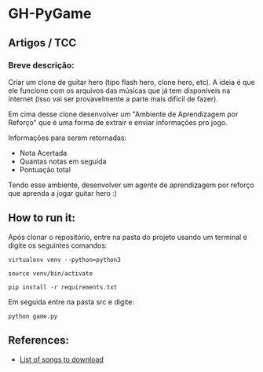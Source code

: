 # GH-PyGame
## Artigos / TCC
### Breve descrição:

Criar um clone de guitar hero (tipo flash hero, clone hero, etc). A ideia é que ele funcione com os arquivos das músicas que já tem disponíveis na internet (isso vai ser provavelmente a parte mais difícil de fazer). 

Em cima desse clone desenvolver um "Ambiente de Aprendizagem por Reforço" que é uma forma de extrair e enviar informações pro jogo.

Informações para serem retornadas:


+ Nota Acertada
+ Quantas notas em seguida
+ Pontuação total

Tendo esse ambiente, desenvolver um agente de aprendizagem por reforço que aprenda a jogar guitar hero :)


## How to run it:
Após clonar o repositório, entre na pasta do projeto usando um terminal e digite os seguintes comandos:
```
virtualenv venv --python=python3

source venv/bin/activate

pip install -r requirements.txt
```

Em seguida entre na pasta src e digite:
```
python game.py
```

## References:
- [List of songs to download](https://docs.google.com/spreadsheets/d/13B823ukxdVMocowo1s5XnT3tzciOfruhUVePENKc01o/htmlview?usp=drive_web)
